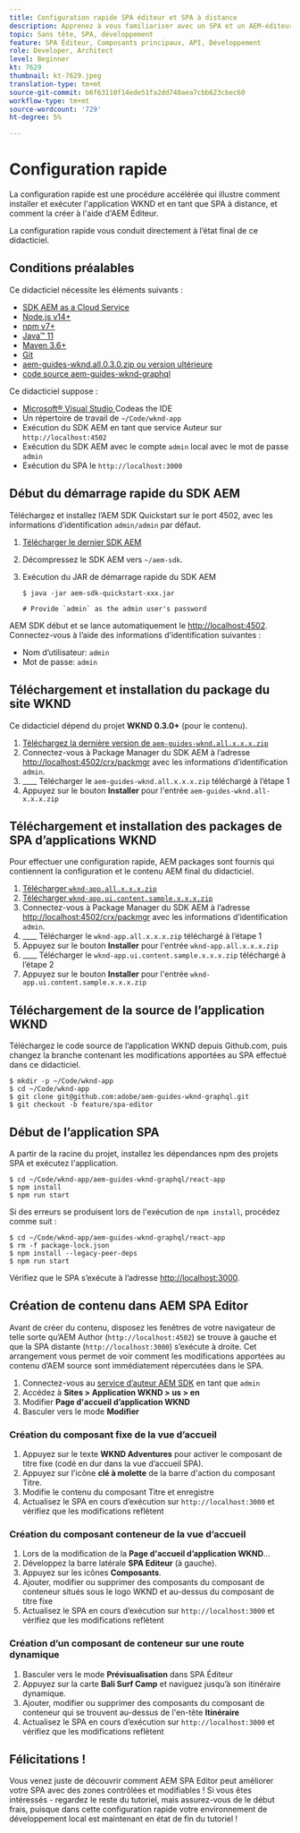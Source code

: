```yaml
---
title: Configuration rapide SPA éditeur et SPA à distance
description: Apprenez à vous familiariser avec un SPA et un AEM-éditeur à distance en 15 minutes !
topic: Sans tête, SPA, développement
feature: SPA Éditeur, Composants principaux, API, Développement
role: Developer, Architect
level: Beginner
kt: 7629
thumbnail: kt-7629.jpeg
translation-type: tm+mt
source-git-commit: b6f63110f14ede51fa2dd740aea7cbb623cbec60
workflow-type: tm+mt
source-wordcount: '729'
ht-degree: 5%

---
```



# Configuration rapide

La configuration rapide est une procédure accélérée qui illustre comment installer et exécuter l&#39;application WKND et en tant que SPA à distance, et comment la créer à l&#39;aide d&#39;AEM Éditeur.

La configuration rapide vous conduit directement à l’état final de ce didacticiel.

## Conditions préalables

Ce didacticiel nécessite les éléments suivants :

+ [SDK AEM as a Cloud Service](https://experienceleague.adobe.com/docs/experience-manager-learn/cloud-service/local-development-environment-set-up/aem-runtime.html?lang=en)
+ [Node.js v14+](https://nodejs.org/en/)
+ [npm v7+](https://www.npmjs.com/)
+ [Java™ 11](https://downloads.experiencecloud.adobe.com/content/software-distribution/en/general.html)
+ [Maven 3.6+](https://maven.apache.org/)
+ [Git](https://git-scm.com/downloads)
+ [aem-guides-wknd.all.0.3.0.zip ou version ultérieure](https://github.com/adobe/aem-guides-wknd/releases)
+ [code source aem-guides-wknd-graphql](https://github.com/adobe/aem-guides-wknd-graphql)

Ce didacticiel suppose :

+ [Microsoft® Visual Studio ](https://visualstudio.microsoft.com/) Codeas the IDE
+ Un répertoire de travail de `~/Code/wknd-app`
+ Exécution du SDK AEM en tant que service Auteur sur `http://localhost:4502`
+ Exécution du SDK AEM avec le compte `admin` local avec le mot de passe `admin`
+ Exécution du SPA le `http://localhost:3000`

## Début du démarrage rapide du SDK AEM

Téléchargez et installez l’AEM SDK Quickstart sur le port 4502, avec les informations d’identification `admin/admin` par défaut.

1. [Télécharger le dernier SDK AEM](https://experience.adobe.com/#/downloads/content/software-distribution/en/aemcloud.html?fulltext=AEM*+SDK*&amp;orderby=%40jcr%3Acontent%2Fjcr%3AlastModified&amp;orderby.sort=desc&amp;layout=list&amp;p.offset=0&amp;p.limit=1)
1. Décompressez le SDK AEM vers `~/aem-sdk`.
1. Exécution du JAR de démarrage rapide du SDK AEM

   ```
   $ java -jar aem-sdk-quickstart-xxx.jar
   
   # Provide `admin` as the admin user's password
   ```

AEM SDK début et se lance automatiquement le [http://localhost:4502](http://localhost:4502). Connectez-vous à l’aide des informations d’identification suivantes :

+ Nom d’utilisateur: `admin`
+ Mot de passe: `admin`

## Téléchargement et installation du package du site WKND

Ce didacticiel dépend du projet __WKND 0.3.0+__ (pour le contenu).

1. [Téléchargez la dernière version de  `aem-guides-wknd.all.x.x.x.zip`](https://github.com/adobe/aem-guides-wknd/releases)
1. Connectez-vous à Package Manager du SDK AEM à l’adresse [http://localhost:4502/crx/packmgr](http://localhost:4502/crx/packmgr) avec les informations d’identification `admin`.
1. ____ Télécharger le  `aem-guides-wknd.all.x.x.x.zip` téléchargé à l’étape 1
1. Appuyez sur le bouton __Installer__ pour l&#39;entrée `aem-guides-wknd.all-x.x.x.zip`

## Téléchargement et installation des packages de SPA d’applications WKND

Pour effectuer une configuration rapide, AEM packages sont fournis qui contiennent la configuration et le contenu AEM final du didacticiel.

1. [Télécharger `wknd-app.all.x.x.x.zip`](./assets/quick-setup/wknd-app.all-1.0.0-SNAPSHOT.zip)
1. [Télécharger `wknd-app.ui.content.sample.x.x.x.zip`](./assets/quick-setup/wknd-app.ui.content.sample-1.0.0.zip)
1. Connectez-vous à Package Manager du SDK AEM à l’adresse [http://localhost:4502/crx/packmgr](http://localhost:4502/crx/packmgr) avec les informations d’identification `admin`.
1. ____ Télécharger le  `wknd-app.all.x.x.x.zip` téléchargé à l’étape 1
1. Appuyez sur le bouton __Installer__ pour l&#39;entrée `wknd-app.all.x.x.x.zip`
1. ____ Télécharger le  `wknd-app.ui.content.sample.x.x.x.zip` téléchargé à l’étape 2
1. Appuyez sur le bouton __Installer__ pour l&#39;entrée `wknd-app.ui.content.sample.x.x.x.zip`

## Téléchargement de la source de l’application WKND

Téléchargez le code source de l’application WKND depuis Github.com, puis changez la branche contenant les modifications apportées au SPA effectué dans ce didacticiel.

```
$ mkdir -p ~/Code/wknd-app
$ cd ~/Code/wknd-app
$ git clone git@github.com:adobe/aem-guides-wknd-graphql.git
$ git checkout -b feature/spa-editor
```

## Début de l’application SPA

A partir de la racine du projet, installez les dépendances npm des projets SPA et exécutez l&#39;application.

```
$ cd ~/Code/wknd-app/aem-guides-wknd-graphql/react-app
$ npm install
$ npm run start
```

Si des erreurs se produisent lors de l&#39;exécution de `npm install`, procédez comme suit :

```
$ cd ~/Code/wknd-app/aem-guides-wknd-graphql/react-app
$ rm -f package-lock.json
$ npm install --legacy-peer-deps
$ npm run start
```

Vérifiez que le SPA s’exécute à l’adresse [http://localhost:3000](http://localhost:3000).

## Création de contenu dans AEM SPA Editor

Avant de créer du contenu, disposez les fenêtres de votre navigateur de telle sorte qu’AEM Author (`http://localhost:4502`) se trouve à gauche et que la SPA distante (`http://localhost:3000`) s’exécute à droite. Cet arrangement vous permet de voir comment les modifications apportées au contenu d’AEM source sont immédiatement répercutées dans le SPA.

1. Connectez-vous au [service d’auteur AEM SDK](http://localhost:4502) en tant que `admin`
1. Accédez à __Sites > Application WKND > us > en__
1. Modifier __Page d&#39;accueil d’application WKND__
1. Basculer vers le mode __Modifier__

### Création du composant fixe de la vue d’accueil

1. Appuyez sur le texte __WKND Adventures__ pour activer le composant de titre fixe (codé en dur dans la vue d’accueil SPA).
1. Appuyez sur l&#39;icône __clé à molette__ de la barre d&#39;action du composant Titre.
1. Modifie le contenu du composant Titre et enregistre
1. Actualisez le SPA en cours d’exécution sur `http://localhost:3000` et vérifiez que les modifications reflètent

### Création du composant conteneur de la vue d’accueil

1. Lors de la modification de la __Page d&#39;accueil d’application WKND__...
1. Développez la barre latérale __SPA Editeur__ (à gauche).
1. Appuyez sur les icônes __Composants__.
1. Ajouter, modifier ou supprimer des composants du composant de conteneur situés sous le logo WKND et au-dessus du composant de titre fixe
1. Actualisez le SPA en cours d’exécution sur `http://localhost:3000` et vérifiez que les modifications reflètent

### Création d’un composant de conteneur sur une route dynamique

1. Basculer vers le mode __Prévisualisation__ dans SPA Éditeur
1. Appuyez sur la carte __Bali Surf Camp__ et naviguez jusqu’à son itinéraire dynamique.
1. Ajouter, modifier ou supprimer des composants du composant de conteneur qui se trouvent au-dessus de l&#39;en-tête __Itinéraire__
1. Actualisez le SPA en cours d’exécution sur `http://localhost:3000` et vérifiez que les modifications reflètent

## Félicitations ! 

Vous venez juste de découvrir comment AEM SPA Editor peut améliorer votre SPA avec des zones contrôlées et modifiables ! Si vous êtes intéressés - regardez le reste du tutoriel, mais assurez-vous de le début frais, puisque dans cette configuration rapide votre environnement de développement local est maintenant en état de fin du tutoriel !
